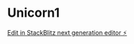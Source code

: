# Unicorn1

[Edit in StackBlitz next generation editor ⚡️](https://stackblitz.com/~/github.com/abuccarelli/Unicorn1)